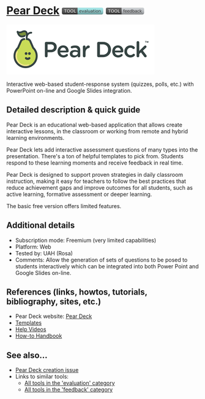 # [Pear Deck](https://www.peardeck.com/)  [<img src="images/evaluation.png" align="bottom">](https://github.com/e-CLOSE/Toolbox/issues?q=label%3A01_TOOL+label%3Aevaluation) [<img src="images/feedback.png" align="bottom">](https://github.com/e-CLOSE/Toolbox/issues?q=label%3A01_TOOL+label%3Afeedback)

![Pear Deck logo](images/peardeck.png)

Interactive web-based student-response system (quizzes, polls, etc.) with PowerPoint on-line and Google Slides integration.


## Detailed description & quick guide

Pear Deck is an educational web-based application that allows create interactive lessons, in the classroom or working from remote and hybrid learning environments.

Pear Deck lets add interactive assessment questions of many types into the presentation. There's a ton of helpful templates to pick from. Students respond to these learning moments and receive feedback in real time.

Pear Deck is designed to support proven strategies in daily classroom instruction, making it easy for teachers to follow the best practices that reduce achievement gaps and improve outcomes for all students, such as active learning, formative assessment or deeper learning.

The basic free version offers limited features.


## Additional details

- Subscription mode: Freemium (very limited capabilities)
- Platform: Web
- Tested by: UAH (Rosa)
- Comments: Allow the generation of sets of questions to be posed to students interactively which can be integrated into both Power Point and Google Slides on-line.


## References (links, howtos, tutorials, bibliography, sites, etc.)

- Pear Deck website: [Pear Deck](https://www.peardeck.com/)
- [Templates](https://www.peardeck.com/templates)
- [Help Videos](https://www.peardeck.com/help-videos)
- [How-to Handbook](https://www.peardeck.com/how-to-handbook)


## See also...

- [Pear Deck creation issue](https://github.com/e-CLOSE/Toolbox/issues/72)
- Links to similar tools:
  - [All tools in the 'evaluation' category](https://github.com/e-CLOSE/Toolbox/issues?q=label%3A01_TOOL+label%3Aevaluation)
  - [All tools in the 'feedback' category](https://github.com/e-CLOSE/Toolbox/issues?q=label%3A01_TOOL+label%3Afeedback)
